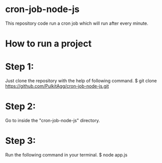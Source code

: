 # cron-job-node-js
This repository code run a cron job which will run after every minute.

# How to run a project
# Step 1:
Just clone the repository with the help of following command.
$ git clone https://github.com/PulkitAgg/cron-job-node-js.git

# Step 2:
Go to inside the "cron-job-node-js" directory.

# Step 3:
Run the following command in your terminal.
$ node app.js 
